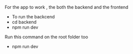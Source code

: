 For the app to work , the both the backend and the frontend

- To run the backcend
-   cd backend
-   npm run dev

Run this command on the root folder too
- npm run dev
